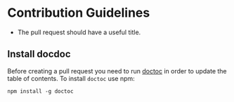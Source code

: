 # Contribution Guidelines

* The pull request should have a useful title.

## Install docdoc

Before creating a pull request you need to run [doctoc](https://github.com/thlorenz/doctoc) in order to update the table of contents.
To install ``doctoc`` use npm:
```
npm install -g doctoc
```

